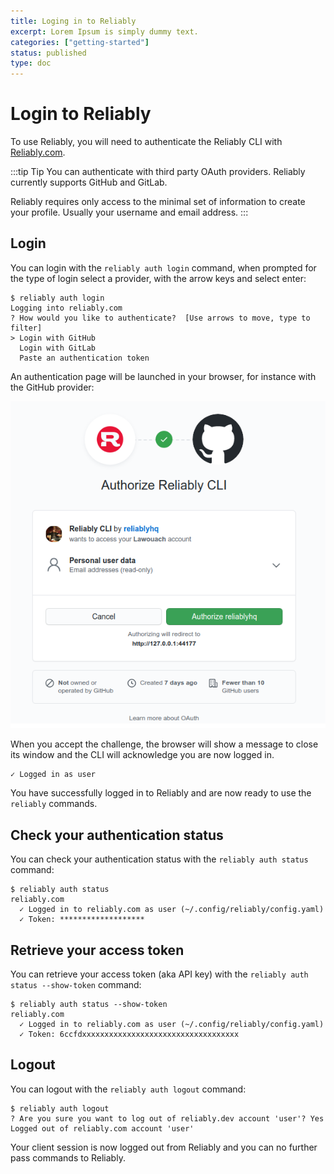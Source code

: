 ```yaml
---
title: Loging in to Reliably
excerpt: Lorem Ipsum is simply dummy text.
categories: ["getting-started"]
status: published
type: doc
---
```

# Login to Reliably

To use Reliably, you will need to authenticate the Reliably CLI
with [Reliably.com](https://reliably.com/).

:::tip Tip
  You can authenticate with third party OAuth providers. Reliably
  currently supports GitHub and GitLab.

  Reliably requires only access to the minimal set of information to create
  your profile. Usually your username and email address.
:::

## Login

You can login with the `reliably auth login` command, when prompted for the
type of login select a provider, with the arrow keys and select enter:

```console
$ reliably auth login
Logging into reliably.com
? How would you like to authenticate?  [Use arrows to move, type to filter]
> Login with GitHub
  Login with GitLab
  Paste an authentication token
```

An authentication page will be launched in your browser, for instance with
the GitHub provider:

![GitHub Login](./images/github_login.png)

When you accept the challenge, the browser will show a message to close its
window and the CLI will acknowledge you are now logged in.

```console
✓ Logged in as user
```

You have successfully logged in to Reliably and are now ready to use the
`reliably` commands.

## Check your authentication status

You can check your authentication status with the `reliably auth status` command:

```console
$ reliably auth status
reliably.com
  ✓ Logged in to reliably.com as user (~/.config/reliably/config.yaml)
  ✓ Token: *******************
```

## Retrieve your access token

You can retrieve your access token (aka API key) with the `reliably auth status --show-token` command:

```console
$ reliably auth status --show-token
reliably.com
  ✓ Logged in to reliably.com as user (~/.config/reliably/config.yaml)
  ✓ Token: 6ccfdxxxxxxxxxxxxxxxxxxxxxxxxxxxxxxxxxxx
```

## Logout

You can logout with the `reliably auth logout` command:

```console
$ reliably auth logout
? Are you sure you want to log out of reliably.dev account 'user'? Yes
Logged out of reliably.com account 'user'
```

Your client session is now logged out from Reliably and you can no further
pass commands to Reliably.

